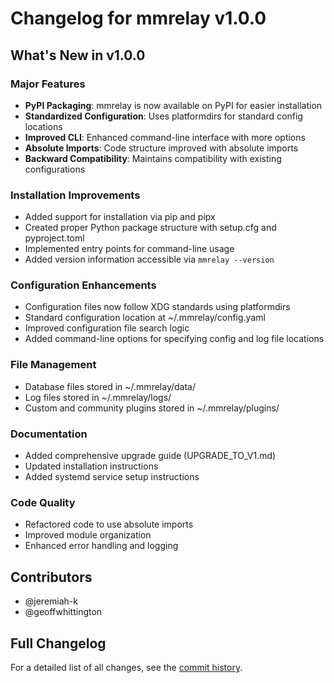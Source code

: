 # Changelog for mmrelay v1.0.0

## What's New in v1.0.0

### Major Features
- **PyPI Packaging**: mmrelay is now available on PyPI for easier installation
- **Standardized Configuration**: Uses platformdirs for standard config locations
- **Improved CLI**: Enhanced command-line interface with more options
- **Absolute Imports**: Code structure improved with absolute imports
- **Backward Compatibility**: Maintains compatibility with existing configurations

### Installation Improvements
- Added support for installation via pip and pipx
- Created proper Python package structure with setup.cfg and pyproject.toml
- Implemented entry points for command-line usage
- Added version information accessible via `mmrelay --version`

### Configuration Enhancements
- Configuration files now follow XDG standards using platformdirs
- Standard configuration location at ~/.mmrelay/config.yaml
- Improved configuration file search logic
- Added command-line options for specifying config and log file locations

### File Management
- Database files stored in ~/.mmrelay/data/
- Log files stored in ~/.mmrelay/logs/
- Custom and community plugins stored in ~/.mmrelay/plugins/

### Documentation
- Added comprehensive upgrade guide (UPGRADE_TO_V1.md)
- Updated installation instructions
- Added systemd service setup instructions

### Code Quality
- Refactored code to use absolute imports
- Improved module organization
- Enhanced error handling and logging

## Contributors
- @jeremiah-k
- @geoffwhittington

## Full Changelog
For a detailed list of all changes, see the [commit history](https://github.com/geoffwhittington/meshtastic-matrix-relay/compare/0.10.1...v1.0.0).

